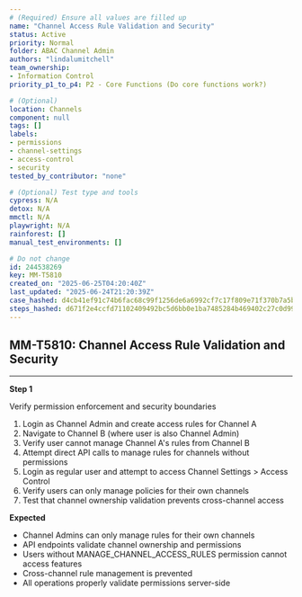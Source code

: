 ```yaml
---
# (Required) Ensure all values are filled up
name: "Channel Access Rule Validation and Security"
status: Active
priority: Normal
folder: ABAC Channel Admin
authors: "lindalumitchell"
team_ownership:
- Information Control
priority_p1_to_p4: P2 - Core Functions (Do core functions work?)

# (Optional)
location: Channels
component: null
tags: []
labels:
- permissions
- channel-settings
- access-control
- security
tested_by_contributor: "none"

# (Optional) Test type and tools
cypress: N/A
detox: N/A
mmctl: N/A
playwright: N/A
rainforest: []
manual_test_environments: []

# Do not change
id: 244538269
key: MM-T5810
created_on: "2025-06-25T04:20:40Z"
last_updated: "2025-06-24T21:20:39Z"
case_hashed: d4cb41ef91c74b6fac68c99f1256de6a6992cf7c17f809e71f370b7a5b237d6a9eadc842b4b5d019d2627b3de2e2409b
steps_hashed: d671f2e4ccfd71102409492bc5d6bb0e1ba7485284b469402c27c0d992bc6f125242ce04403e035e9c6606c47978cd60
---
```


<!-- (Auto-generated) Based on frontmatter's "key" and "name" -->

## MM-T5810: Channel Access Rule Validation and Security

---

**Step 1**

Verify permission enforcement and security boundaries

1. Login as Channel Admin and create access rules for Channel A
2. Navigate to Channel B (where user is also Channel Admin)
3. Verify user cannot manage Channel A's rules from Channel B
4. Attempt direct API calls to manage rules for channels without permissions
5. Login as regular user and attempt to access Channel Settings > Access Control
6. Verify users can only manage policies for their own channels
7. Test that channel ownership validation prevents cross-channel access

**Expected**

- Channel Admins can only manage rules for their own channels
- API endpoints validate channel ownership and permissions
- Users without MANAGE\_CHANNEL\_ACCESS\_RULES permission cannot access features
- Cross-channel rule management is prevented
- All operations properly validate permissions server-side
